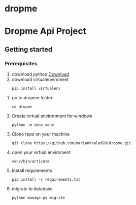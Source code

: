 # dropme<h1>Dropme Api Project</h1>

<h2>Getting started</h2>
<h3>Prerequisites</h3>
<ol>
<li> download python <a href="https://www.python.org/downloads/">Download</a> </li>
<li> download virtualenviroment 

```shell
pip install virtualenv
```
</li>
</ol>
<ol>
<li>go to dropme folder

```shell
cd dropme
```
</li>
<li>Create virtual environment for windows

```shell
python -m venv venv
```
</li>
<li>Clone repo on your machine

```shell
git clone https://github.com/mariamkhaled99/dropme.git
```
</li>

<li>open your virtual enviroment
  
```shell
venv/bin/activate
```
</li>
<li>Install requirements

```shell
pip install -r requirements.txt
```
</li>
<li>migrate to database

```shell
python manage.py migrate
```
</li>
